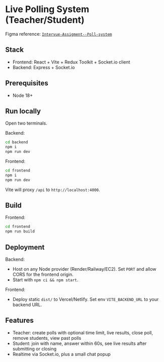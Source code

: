 # Live Polling System (Teacher/Student)

Figma reference: [`Intervue-Assigment--Poll-system`](https://www.figma.com/design/uhinheFgWssbxvlI7wtf59/Intervue-Assigment--Poll-system?node-id=0-1&t=Y5GfjIgQte8VUTgA-1)

## Stack
- Frontend: React + Vite + Redux Toolkit + Socket.io client
- Backend: Express + Socket.io

## Prerequisites
- Node 18+

## Run locally
Open two terminals.

Backend:
```bash
cd backend
npm i
npm run dev
```

Frontend:
```bash
cd frontend
npm i
npm run dev
```
Vite will proxy `/api` to `http://localhost:4000`.

## Build
Frontend:
```bash
cd frontend
npm run build
```

## Deployment
Backend:
- Host on any Node provider (Render/Railway/EC2). Set `PORT` and allow CORS for the frontend origin.
- Start with `npm ci && npm start`.

Frontend:
- Deploy static `dist/` to Vercel/Netlify. Set env `VITE_BACKEND_URL` to your backend URL.

## Features
- Teacher: create polls with optional time limit, live results, close poll, remove students, view past polls
- Student: join with name, answer within 60s, see live results after submitting or closing
- Realtime via Socket.io, plus a small chat popup

